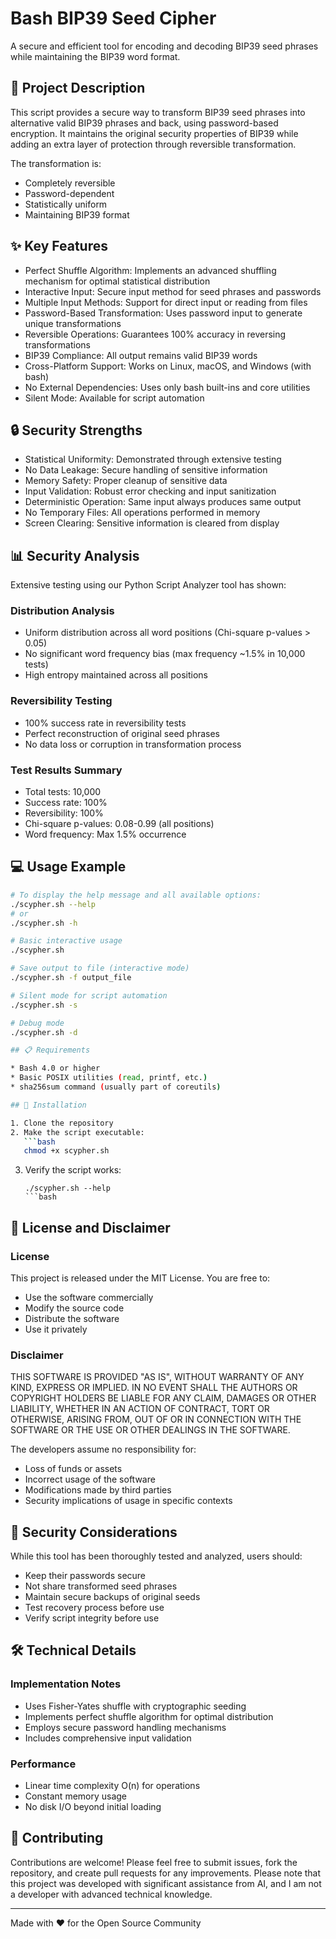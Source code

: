 # Bash BIP39 Seed Cipher
A secure and efficient tool for encoding and decoding BIP39 seed phrases while maintaining the BIP39 word format.

## 📝 Project Description
This script provides a secure way to transform BIP39 seed phrases into alternative valid BIP39 phrases and back, using password-based encryption. It maintains the original security properties of BIP39 while adding an extra layer of protection through reversible transformation.

The transformation is:
- Completely reversible
- Password-dependent
- Statistically uniform
- Maintaining BIP39 format

## ✨ Key Features
- Perfect Shuffle Algorithm: Implements an advanced shuffling mechanism for optimal statistical distribution
- Interactive Input: Secure input method for seed phrases and passwords
- Multiple Input Methods: Support for direct input or reading from files
- Password-Based Transformation: Uses password input to generate unique transformations
- Reversible Operations: Guarantees 100% accuracy in reversing transformations
- BIP39 Compliance: All output remains valid BIP39 words
- Cross-Platform Support: Works on Linux, macOS, and Windows (with bash)
- No External Dependencies: Uses only bash built-ins and core utilities
- Silent Mode: Available for script automation

## 🔒 Security Strengths
- Statistical Uniformity: Demonstrated through extensive testing
- No Data Leakage: Secure handling of sensitive information
- Memory Safety: Proper cleanup of sensitive data
- Input Validation: Robust error checking and input sanitization
- Deterministic Operation: Same input always produces same output
- No Temporary Files: All operations performed in memory
- Screen Clearing: Sensitive information is cleared from display

## 📊 Security Analysis
Extensive testing using our Python Script Analyzer tool has shown:

### Distribution Analysis
- Uniform distribution across all word positions (Chi-square p-values > 0.05)
- No significant word frequency bias (max frequency ~1.5% in 10,000 tests)
- High entropy maintained across all positions

### Reversibility Testing
- 100% success rate in reversibility tests
- Perfect reconstruction of original seed phrases
- No data loss or corruption in transformation process

### Test Results Summary
- Total tests: 10,000
- Success rate: 100%
- Reversibility: 100%
- Chi-square p-values: 0.08-0.99 (all positions)
- Word frequency: Max 1.5% occurrence

## 💻 Usage Example

```bash
# To display the help message and all available options:
./scypher.sh --help
# or
./scypher.sh -h

# Basic interactive usage
./scypher.sh

# Save output to file (interactive mode)
./scypher.sh -f output_file

# Silent mode for script automation
./scypher.sh -s

# Debug mode
./scypher.sh -d

## 📋 Requirements

* Bash 4.0 or higher
* Basic POSIX utilities (read, printf, etc.)
* sha256sum command (usually part of coreutils)

## 🚀 Installation

1. Clone the repository
2. Make the script executable:
   ```bash
   chmod +x scypher.sh
   ```
3. Verify the script works:
   ```
   ./scypher.sh --help
   ```bash

## 📜 License and Disclaimer

### License
This project is released under the MIT License. You are free to:
* Use the software commercially
* Modify the source code
* Distribute the software
* Use it privately

### Disclaimer
THIS SOFTWARE IS PROVIDED "AS IS", WITHOUT WARRANTY OF ANY KIND, EXPRESS OR IMPLIED. IN NO EVENT SHALL THE AUTHORS OR COPYRIGHT HOLDERS BE LIABLE FOR ANY CLAIM, DAMAGES OR OTHER LIABILITY, WHETHER IN AN ACTION OF CONTRACT, TORT OR OTHERWISE, ARISING FROM, OUT OF OR IN CONNECTION WITH THE SOFTWARE OR THE USE OR OTHER DEALINGS IN THE SOFTWARE.

The developers assume no responsibility for:
* Loss of funds or assets
* Incorrect usage of the software
* Modifications made by third parties
* Security implications of usage in specific contexts

## 🔐 Security Considerations

While this tool has been thoroughly tested and analyzed, users should:
* Keep their passwords secure
* Not share transformed seed phrases
* Maintain secure backups of original seeds
* Test recovery process before use
* Verify script integrity before use

## 🛠 Technical Details

### Implementation Notes
* Uses Fisher-Yates shuffle with cryptographic seeding
* Implements perfect shuffle algorithm for optimal distribution
* Employs secure password handling mechanisms
* Includes comprehensive input validation

### Performance
* Linear time complexity O(n) for operations
* Constant memory usage
* No disk I/O beyond initial loading

## 🤝 Contributing

Contributions are welcome! Please feel free to submit issues, fork the repository, and create pull requests for any improvements. Please note that this project was developed with significant assistance from AI, and I am not a developer with advanced technical knowledge.

---
Made with ❤️ for the Open Source Community
